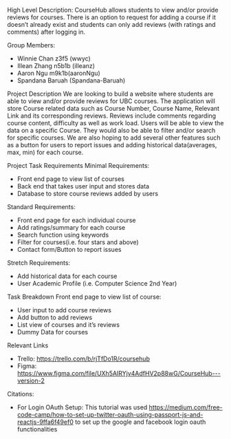 High Level Description:
CourseHub allows students to view and/or provide reviews for courses.  There is an option to request for adding a course if it doesn’t already exist and students can only add reviews (with ratings and comments) after logging in.

Group Members:
* Winnie Chan z3f5 (wwyc)
* Illean Zhang n5b1b (illeanz)
* Aaron Ngu m9k1b(aaronNgu)
* Spandana Baruah (Spandana-Baruah)


Project Description
We are looking to build a website where students are able to view and/or provide reviews for UBC courses. The application will store Course related data such as Course Number, Course Name, Relevant Link and its corresponding reviews. Reviews include comments regarding course content, difficulty as well as work load. Users will be able to view the data on a specific Course. They would also be able to filter and/or search for specific courses. We are also hoping to add several other features such as a button for users to report issues and adding historical data(averages, max, min) for each course.


Project Task Requirements
Minimal Requirements:
* Front end page to view list of courses
* Back end that takes user input and stores data
* Database to store course reviews added by users

Standard Requirements:
* Front end page for each individual course
* Add ratings/summary for each course
* Search function using keywords
* Filter for courses(i.e. four stars and above)
* Contact form/Button to report issues

Stretch Requirements:
* Add historical data for each course
* User Academic Profile (i.e. Computer Science 2nd Year)


Task Breakdown
Front end page to view list of course:
* User input to add course reviews
* Add button to add reviews
* List view of courses and it’s reviews
* Dummy Data for courses

Relevant Links
*  Trello:  https://trello.com/b/rjTfDo1R/coursehub
*  Figma:  https://www.figma.com/file/UXh5AIRYjv4AdfHV2p88wG/CourseHub---version-2

Citations:
* For Login OAuth Setup: This tutorial was used https://medium.com/free-code-camp/how-to-set-up-twitter-oauth-using-passport-js-and-reactjs-9ffa6f49ef0 to set up the google and facebook login oauth functionalities

